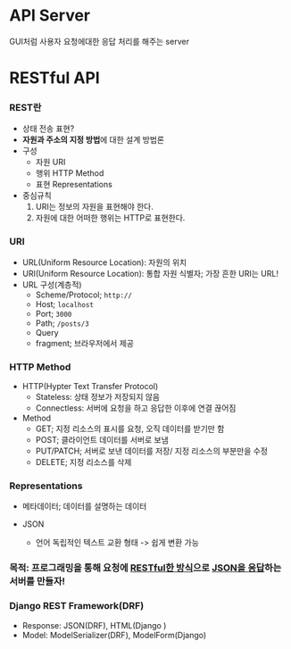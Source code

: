 # API Server

GUI처럼 사용자 요청에대한  응답 처리를 해주는 server



# RESTful API

### REST란

- 상태 전송 표현?
- **자원과 주소의 지정 방법**에 대한 설계 방법론
- 구성
  - 자원 URI
  - 행위 HTTP Method
  - 표현 Representations
- 중심규칙
  1. URI는 정보의 자원을 표현해야 한다.
  2. 자원에 대한 어떠한 행위는 HTTP로 표현한다.



### URI

- URL(Uniform Resource Location): 자원의 위치
- URI(Uniform Resource Location): 통합 자원 식별자; 가장 흔한 URI는 URL!
- URL 구성(계층적)
  - Scheme/Protocol; `http://`
  - Host; `localhost`
  - Port; `3000`
  - Path; `/posts/3`
  - Query
  - fragment;  브라우저에서 제공



### HTTP Method

- HTTP(Hypter Text Transfer Protocol)
  - Stateless: 상태 정보가 저장되지 않음
  - Connectless: 서버에 요청을 하고 응답한 이후에 연결 끊어짐
- Method
  - GET; 지정 리소스의 표시를 요청, 오직 데이터를 받기만 함
  - POST; 클라이언트 데이터를 서버로 보냄
  - PUT/PATCH; 서버로 보낸 데이터를 저장/ 지정 리소스의 부분만을 수정
  - DELETE; 지정 리소스를 삭제



### Representations

- 메타데이터; 데이터를 설명하는 데이터

- JSON
  - 언어 독립적인 텍스트 교환 형태 -> 쉽게 변환 가능



### 목적: 프로그래밍을 통해 요청에 <u>RESTful한 방식</u>으로 <u>JSON을 응답</u>하는 서버를 만들자!



### Django REST Framework(DRF)

- Response: JSON(DRF), HTML(Django )
- Model: ModelSerializer(DRF), ModelForm(Django)




